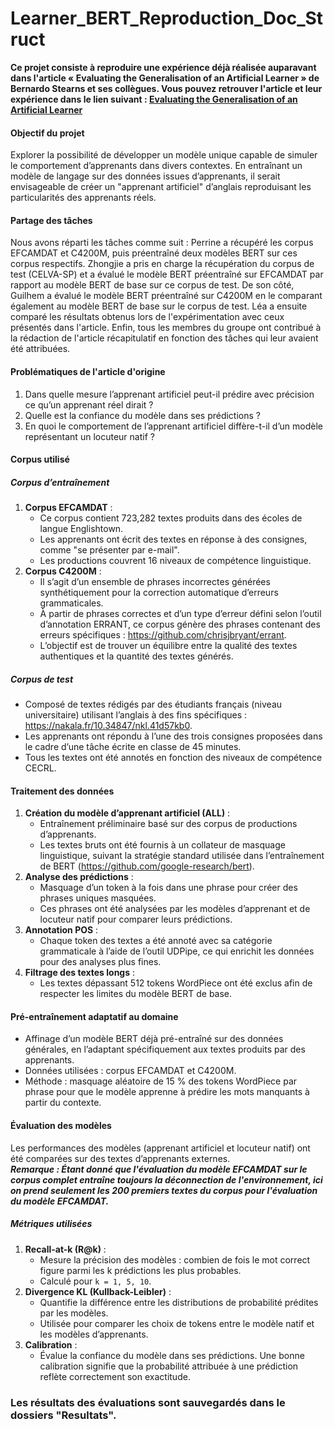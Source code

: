 # Learner_BERT_Reproduction_Doc_Struct

**Ce projet consiste à reproduire une expérience déjà réalisée auparavant dans l'article « Evaluating the Generalisation of an Artificial Learner » de Bernardo Stearns et ses collègues. Vous pouvez retrouver l'article et leur expérience dans le lien suivant : [Evaluating the Generalisation of an Artificial Learner](https://aclanthology.org/2024.nlp4call-1.15.pdf)**

#### **Objectif du projet**  
Explorer la possibilité de développer un modèle unique capable de simuler le comportement d’apprenants dans divers contextes. En entraînant un modèle de langage sur des données issues d’apprenants, il serait envisageable de créer un "apprenant artificiel" d’anglais reproduisant les particularités des apprenants réels.  

#### **Partage des tâches** 
Nous avons réparti les tâches comme suit : Perrine a récupéré les corpus EFCAMDAT et C4200M, puis préentraîné deux modèles BERT sur ces corpus respectifs. Zhongjie a pris en charge la récupération du corpus de test (CELVA-SP) et a évalué le modèle BERT préentraîné sur EFCAMDAT par rapport au modèle BERT de base sur ce corpus de test. De son côté, Guilhem a évalué le modèle BERT préentraîné sur C4200M en le comparant également au modèle BERT de base sur le corpus de test. Léa a ensuite comparé les résultats obtenus lors de l'expérimentation avec ceux présentés dans l'article. Enfin, tous les membres du groupe ont contribué à la rédaction de l'article récapitulatif en fonction des tâches qui leur avaient été attribuées.

#### **Problématiques de l'article d'origine**  
1. Dans quelle mesure l’apprenant artificiel peut-il prédire avec précision ce qu’un apprenant réel dirait ?  
2. Quelle est la confiance du modèle dans ses prédictions ?  
3. En quoi le comportement de l’apprenant artificiel diffère-t-il d’un modèle représentant un locuteur natif ?  

#### **Corpus utilisé**  
##### **Corpus d’entraînement**  
1. **Corpus EFCAMDAT** :  
   - Ce corpus contient 723,282 textes produits dans des écoles de langue Englishtown.  
   - Les apprenants ont écrit des textes en réponse à des consignes, comme "se présenter par e-mail".  
   - Les productions couvrent 16 niveaux de compétence linguistique.  
2. **Corpus C4200M** :  
   - Il s’agit d’un ensemble de phrases incorrectes générées synthétiquement pour la correction automatique d’erreurs grammaticales.  
   - À partir de phrases correctes et d’un type d’erreur défini selon l’outil d’annotation ERRANT, ce corpus génère des phrases contenant des erreurs spécifiques : https://github.com/chrisjbryant/errant.  
   - L’objectif est de trouver un équilibre entre la qualité des textes authentiques et la quantité des textes générés.  
##### **Corpus de test**  
- Composé de textes rédigés par des étudiants français (niveau universitaire) utilisant l’anglais à des fins spécifiques : https://nakala.fr/10.34847/nkl.41d57kb0.  
- Les apprenants ont répondu à l’une des trois consignes proposées dans le cadre d’une tâche écrite en classe de 45 minutes.  
- Tous les textes ont été annotés en fonction des niveaux de compétence CECRL.  
#### **Traitement des données**  
1. **Création du modèle d’apprenant artificiel (ALL)** :  
   - Entraînement préliminaire basé sur des corpus de productions d’apprenants.  
   - Les textes bruts ont été fournis à un collateur de masquage linguistique, suivant la stratégie standard utilisée dans l’entraînement de BERT (https://github.com/google-research/bert).  
2. **Analyse des prédictions** :  
   - Masquage d’un token à la fois dans une phrase pour créer des phrases uniques masquées.  
   - Ces phrases ont été analysées par les modèles d’apprenant et de locuteur natif pour comparer leurs prédictions.  
3. **Annotation POS** :  
   - Chaque token des textes a été annoté avec sa catégorie grammaticale à l’aide de l’outil UDPipe, ce qui enrichit les données pour des analyses plus fines.  
4. **Filtrage des textes longs** :  
   - Les textes dépassant 512 tokens WordPiece ont été exclus afin de respecter les limites du modèle BERT de base.  
#### **Pré-entraînement adaptatif au domaine**  
- Affinage d’un modèle BERT déjà pré-entraîné sur des données générales, en l’adaptant spécifiquement aux textes produits par des apprenants.  
- Données utilisées : corpus EFCAMDAT et C4200M.  
- Méthode : masquage aléatoire de 15 % des tokens WordPiece par phrase pour que le modèle apprenne à prédire les mots manquants à partir du contexte.  
#### **Évaluation des modèles**  
Les performances des modèles (apprenant artificiel et locuteur natif) ont été comparées sur des textes d’apprenants externes.  
***Remarque : Étant donné que l'évaluation du modèle EFCAMDAT sur le corpus complet entraîne toujours la déconnection de l'environnement, ici on prend seulement les 200 premiers textes du corpus pour l'évaluation du modèle EFCAMDAT.***
##### **Métriques utilisées**  
1. **Recall-at-k (R@k)** :  
   - Mesure la précision des modèles : combien de fois le mot correct figure parmi les k prédictions les plus probables.  
   - Calculé pour `k = 1, 5, 10`.  
2. **Divergence KL (Kullback-Leibler)** :  
   - Quantifie la différence entre les distributions de probabilité prédites par les modèles.  
   - Utilisée pour comparer les choix de tokens entre le modèle natif et les modèles d’apprenants.  
3. **Calibration** :  
   - Évalue la confiance du modèle dans ses prédictions. Une bonne calibration signifie que la probabilité attribuée à une prédiction reflète correctement son exactitude.

### Les résultats des évaluations sont sauvegardés dans le dossiers "Resultats".
